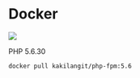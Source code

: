 Docker
=======

[![](https://images.microbadger.com/badges/image/kakilangit/php-fpm:5.6.svg)](http://microbadger.com/images/kakilangit/php-fpm:5.6 "Get your own image badge on microbadger.com")

PHP 5.6.30

    docker pull kakilangit/php-fpm:5.6
